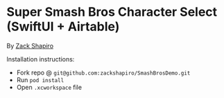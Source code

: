 # Super Smash Bros Character Select (SwiftUI + Airtable)

By [Zack Shapiro](https://twitter.com/zackshapiro)

Installation instructions:

- Fork repo @ `git@github.com:zackshapiro/SmashBrosDemo.git`
- Run `pod install`
- Open `.xcworkspace` file
